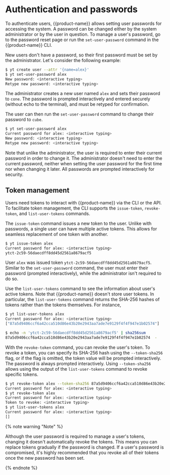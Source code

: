# Authentication and passwords

To authenticate users, {{product-name}} allows setting user passwords for accessing the system. A password can be changed either by the system administrator or by the user in question. To manage a user's password, go to the password reset page or run the `set-user-password` command in the {{product-name}} CLI.

New users don't have a password, so their first password must be set by the administrator. Let's consider the following example:

```bash
$ yt create user --attr '{name=alex}'
$ yt set-user-password alex
New password: <interactive typing>
Retype new password: <interactive typing>
```

The administrator creates a new user named `alex` and sets their password to `cone`. The password is prompted interactively and entered securely (without echo to the terminal), and must be retyped for confirmation.

The user can then run the `set-user-password` command to change their password to `cube`.

```bash
$ yt set-user-password alex
Current password for alex: <interactive typing>
New password: <interactive typing>
Retype new password: <interactive typing>
```

Note that unlike the administrator, the user is required to enter their current password in order to change it. The administrator doesn't need to enter the current password, neither when setting the user password for the first time nor when changing it later. All passwords are prompted interactively for security.

## Token management

Users need tokens to interact with {{product-name}} via the CLI or the API. To facilitate token management, the CLI supports the `issue-token`, `revoke-token`, and `list-user-tokens` commands.

The `issue-token` command issues a new token to the user. Unlike with passwords, a single user can have multiple active tokens. This allows for seamless replacement of one token with another.

```bash
$ yt issue-token alex
Current password for alex: <interactive typing>
ytct-2c59-56daecdff8dd45d2561a8679acf5
```

User `alex` was issued token `ytct-2c59-56daecdff8dd45d2561a8679acf5`. Similar to the `set-user-password` command, the user must enter their password (prompted interactively), while the administrator isn't required to do so.

Use the `list-user-tokens` command to see the information about user's active tokens. Note that {{product-name}} doesn't store user tokens. In particular, the `list-user-tokens` command returns the SHA-256 hashes of tokens rather than the tokens themselves. For instance,

```bash
$ yt list-user-tokens alex
Current password for alex: <interactive typing>
["87a5d9406ccf6a42cca510d86e43b20e2943aa7ade7e9129f4f4f947e1b02574"]

$ echo -n 'ytct-2c59-56daecdff8dd45d2561a8679acf5' | sha256sum
87a5d9406ccf6a42cca510d86e43b20e2943aa7ade7e9129f4f4f947e1b02574  -
```

With the `revoke-token` command, you can revoke the user's token. To revoke a token, you can specify its SHA-256 hash using the `--token-sha256` flag, or if the flag is omitted, the token value will be prompted interactively. The password is always prompted interactively. Using `--token-sha256` allows using the output of the `list-user-tokens` command to revoke specific tokens.

```bash
$ yt revoke-token alex --token-sha256 87a5d9406ccf6a42cca510d86e43b20e2943aa7ade7e9129f4f4f947e1b02574
Current password for alex: <interactive typing>
$ yt revoke-token alex
Current password for alex: <interactive typing>
Token to revoke: <interactive typing>
$ yt list-user-tokens alex
Current password for alex: <interactive typing>
[]
```

{% note warning "Note" %}

Although the user password is required to manage a user's tokens, changing it doesn't automatically revoke the tokens. This means you can replace tokens gradually if the password is changed. If a user's password is compromised, it's highly recommended that you revoke all of their tokens once the new password has been set.

{% endnote %}
